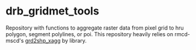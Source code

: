 # drb_gridmet_tools
Repository with functions to aggregate raster data from pixel grid to hru polygon, segment polylines, or poi. This repository heavily relies on rmcd-mscd's [grd2shp_xagg](https://github.com/rmcd-mscb/grd2shp_xagg) by library. 
